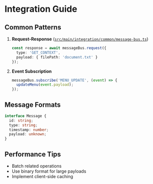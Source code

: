 # Integration Guide

## Common Patterns
1. **Request-Response** ([`src/main/integration/common/message-bus.ts`](src/main/integration/common/message-bus.ts))
   ```typescript
   const response = await messageBus.request({
     type: 'GET_CONTEXT',
     payload: { filePath: 'document.txt' }
   });
   ```

2. **Event Subscription**
   ```typescript
   messageBus.subscribe('MENU_UPDATE', (event) => {
     updateMenu(event.payload);
   });
   ```

## Message Formats
```typescript
interface Message {
  id: string;
  type: string;
  timestamp: number;
  payload: unknown;
}
```

## Performance Tips
- Batch related operations
- Use binary format for large payloads
- Implement client-side caching